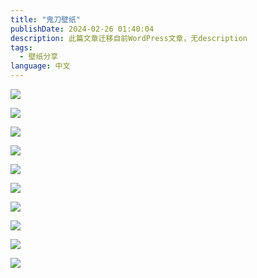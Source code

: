 ```yaml
---
title: "鬼刀壁纸"
publishDate: 2024-02-26 01:40:04 
description: 此篇文章迁移自前WordPress文章，无description
tags:
  - 壁纸分享
language: 中文
---
```


![](https://cpic2024.qiu.icu/uploads/picgo/202402260939601.webp)

![](https://cpic2024.qiu.icu/uploads/picgo/202402260939602.webp)

![](https://cpic2024.qiu.icu/uploads/picgo/202402260939603.webp)

![](https://cpic2024.qiu.icu/uploads/picgo/202402260939604.webp)

![](https://cpic2024.qiu.icu/uploads/picgo/202402260939605.webp)

![](https://cpic2024.qiu.icu/uploads/picgo/202402260939606.webp)

![](https://cpic2024.qiu.icu/uploads/picgo/202402260939607.webp)

![](https://cpic2024.qiu.icu/uploads/picgo/202402260939608.webp)

![](https://cpic2024.qiu.icu/uploads/picgo/202402260939609.webp)

![](https://cpic2024.qiu.icu/uploads/picgo/202402260939610.webp)
